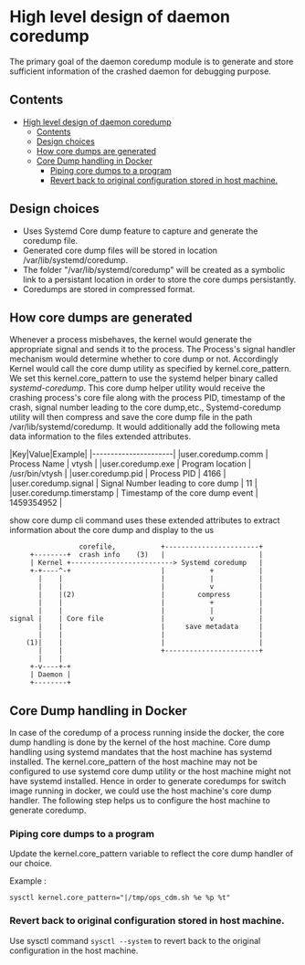 # High level design of daemon coredump

The primary goal of the daemon coredump module is to generate and store sufficient information of the crashed daemon for debugging purpose.

## Contents

- [High level design of daemon coredump](#high-level-design-of-daemon-coredump)
	- [Contents](#contents)
	- [Design choices](#design-choices)
	- [How core dumps are generated](#how-core-dumps-are-generated)
	- [Core Dump handling in Docker](#core-dump-handling-in-docker)
		- [Piping core dumps to a program](#piping-core-dumps-to-a-program)
		- [Revert back to original configuration stored in host machine.](#revert-back-to-original-configuration-stored-in-host-machine)

## Design choices


- Uses Systemd Core dump feature to capture and generate the coredump file.
- Generated core dump files will be stored in location /var/lib/systemd/coredump.
- The folder "/var/lib/systemd/coredump" will be created as a symbolic link to a persistant location in order to store the core dumps persistantly.
- Coredumps are stored in compressed format.



## How core dumps are generated

Whenever a process misbehaves, the kernel would generate the appropriate signal and sends it to the process.  The Process's signal handler mechanism would determine whether to core dump or not.  Accordingly Kernel would call the core dump utility as specified by kernel.core_pattern.  We set this kernel.core_pattern to use the systemd helper binary called *systemd-coredump*.  This core dump helper utility would receive the crashing process's core file along with the process PID, timestamp of the crash, signal number leading to the core dump,etc.,  Systemd-coredump utility will then compress and save the core dump file in the path /var/lib/systemd/coredump.  It would additionally add the following meta data information to the files extended attributes.

|Key|Value|Example|
|----------------------|
|user.coredump.comm | Process Name  | vtysh |
|user.coredump.exe | Program location  | /usr/bin/vtysh |
|user.coredump.pid | Process PID | 4166 |
|user.coredump.signal | Signal Number leading to core dump | 11 |
|user.coredump.timerstamp | Timestamp of the core dump event | 1459354952 |

show core dump cli command uses these extended attributes to extract information about the core dump and display to the us

```ditaa
                 corefile,           +-----------------------+
     +--------+  crash info    (3)   |                       |
     | Kernel +-------------------------> Systemd coredump   |
     +-+----^-+                      |           +           |
       |    |                        |           |           |
       |    |                        |           v           |
       |    |(2)                     |        compress       |
       |    |                        |           +           |
       |    |                        |           |           |
signal |    | Core file              |           v           |
       |    |                        |     save metadata     |
       |    |                        |                       |
    (1)|    |                        |                       |
       |    |                        +-----------------------+
       |    |
     +-v----+-+
     | Daemon |
     +--------+
```

## Core Dump handling in Docker

In case of the coredump of a process running inside the docker, the core dump handling is done by the kernel of the host machine.  Core dump handling using systemd mandates that the host machine has systemd installed.  The kernel.core_pattern of the host machine may not be configured to use systemd core dump utility or the host machine might not have systemd installed.  Hence in order to generate coredumps for switch image running in docker, we could use the host machine's core dump handler.
The following step helps us to configure the host machine to generate coredump.

### Piping core dumps to a program
Update the kernel.core_pattern variable to reflect the core dump handler of our choice.

Example :

```
sysctl kernel.core_pattern="|/tmp/ops_cdm.sh %e %p %t"
```

### Revert back to original configuration stored in host machine.
Use sysctl command ```sysctl --system``` to revert back to the original configuration in the host machine.

